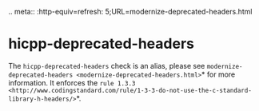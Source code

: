 .. meta:: :http-equiv=refresh: 5;URL=modernize-deprecated-headers.html

hicpp-deprecated-headers
========================

The `hicpp-deprecated-headers` check is an alias, please see
`modernize-deprecated-headers <modernize-deprecated-headers.html>`* for
more information. It enforces the
`rule 1.3.3 <http://www.codingstandard.com/rule/1-3-3-do-not-use-the-c-standard-library-h-headers/>`*.
